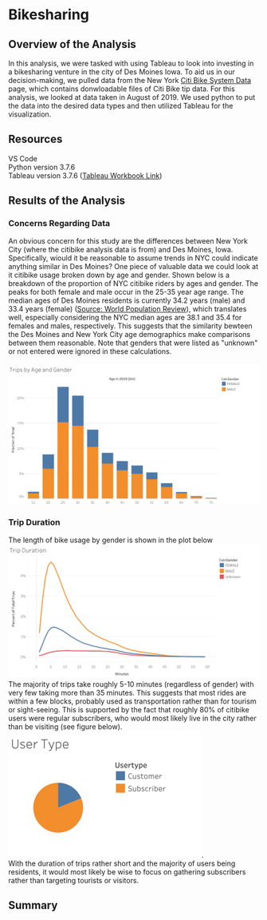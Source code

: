 # Bikesharing
## Overview of the Analysis
In this analysis, we were tasked with using Tableau to look into investing in a bikesharing venture in the city of Des Moines Iowa. To aid us in our decision-making, we pulled data from the New York [Citi Bike System Data](https://ride.citibikenyc.com/system-data) page, which contains donwloadable files of Citi Bike tip data. For this analysis, we looked at data taken in August of 2019. We used python to put the data into the desired data types and then utilized Tableau for the visualization.
<br />
## Resources
VS Code<br />
Python version 3.7.6<br />
Tableau version 3.7.6 ([Tableau Workbook Link](https://public.tableau.com/app/profile/brian.moazen/viz/citibikeData_201908/TripsbyAgeandGender))<br />

## Results of the Analysis
### Concerns Regarding Data
An obvious concern for this study are the differences between New York City (where the citibike analysis data is from) and Des Moines, Iowa.  Specifically, wiould it be reasonable to assume trends in NYC could indicate anything similar in Des Moines?  One piece of valuable data we could look at it citibike usage broken down by age and gender.  Shown below is a breakdown of the proportion of NYC citibike riders by ages and gender.  The peaks for both female and male occur in the 25-35 year age range.  The median ages of Des Moines residents is currently 34.2 years (male) and 33.4 years (female) ([Source: World Population Review](https://worldpopulationreview.com/us-cities/des-moines-ia-population)), which translates well, especially considering the NYC median ages are 38.1 and 35.4 for females and males, respectively.  This suggests that the similarity bewteen the Des Moines and New York City age demographics make  comparisons between them reasonable.  Note that genders that were listed as "unknown" or not entered were ignored in these calculations.<br />  
![](/Plots/Trips%20by%20Age%20and%20Gender.png)

### Trip Duration
The length of bike usage by gender is shown in the plot below <br /> 
![](/Plots/Trip%20Duration.png)
The majority of trips take roughly 5-10 minutes (regardless of gender) with very few taking more than 35 minutes.  This suggests that most rides are within a few blocks, probably used as transportation rather than for tourism or sight-seeing.  This is supported by the fact that roughly 80% of citibike users were regular subscribers, who would most likely live in the city rather than be visiting (see figure below).
![](/Plots/User%20Type.png). <br /> 
With the duration of trips rather short and the majority of users being residents, it would most likely be wise to focus on gathering subscribers rather than targeting tourists or visitors.


## Summary

